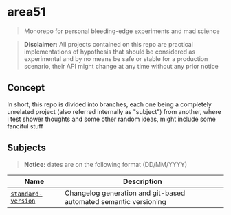# area51

> Monorepo for personal bleeding-edge experiments and mad science

> **Disclaimer:** All projects contained on this repo are practical implementations of hypothesis that should be considered as experimental and by no means be safe or stable for a production scenario, their API might change at any time without any prior notice

## Concept

In short, this repo is divided into branches, each one being a completely unrelated project (also referred internally as "subject") from another, where i test shower thoughts and some other random ideas, might include some fanciful stuff

## Subjects

> **Notice:** dates are on the following format (DD/MM/YYYY)

| Name                                                                                      | Description                                                      |
| ----------------------------------------------------------------------------------------- | ---------------------------------------------------------------- |
| [`standard-version`](https://github.com/henriquehbr/area51/tree/subject/standard-version) | Changelog generation and git-based automated semantic versioning |
